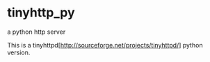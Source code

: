 tinyhttp_py
===========

a python http server

This is a tinyhttpd[http://sourceforge.net/projects/tinyhttpd/] python version.
